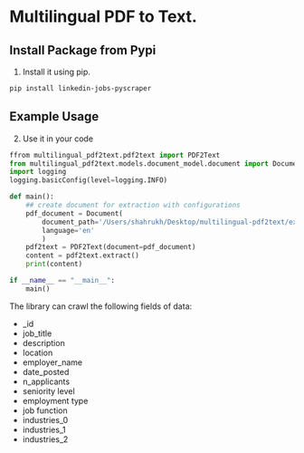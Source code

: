 # Multilingual PDF to Text.

## Install Package from Pypi
1. Install it using pip.
```bash
pip install linkedin-jobs-pyscraper
```
## Example Usage
2. Use it in your code
```python
ffrom multilingual_pdf2text.pdf2text import PDF2Text
from multilingual_pdf2text.models.document_model.document import Document
import logging
logging.basicConfig(level=logging.INFO)

def main():
    ## create document for extraction with configurations
    pdf_document = Document(
        document_path='/Users/shahrukh/Desktop/multilingual-pdf2text/example/python_intro.pdf',
        language='en'
        )
    pdf2text = PDF2Text(document=pdf_document)
    content = pdf2text.extract()
    print(content)

if __name__ == "__main__":
    main()
```

The library can crawl the following fields of data:
* _id	
* job_title	
* description	
* location	
* employer_name	
* date_posted	
* n_applicants	
* seniority level	
* employment type	
* job function	
* industries_0	
* industries_1	
* industries_2
